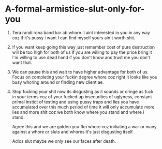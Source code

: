 # A-formal-armistice-slut-only-for-you

1. Tera randi rona band kar ab whore. I aint interested in you in any way coz if it's pussy i want I can find myself yours ain't worth shit. 
2. If you want keep going this way just remember cost of pure destruction will be too high for both of us if you are willing to pay the price bring it I'm willing to use dead hand if you don't know and trust me you don't want that.
3. We can pause this and wait to have higher advantage for both of us. Focus on completing your fuckin degree whore coz right it looks like you busy whoring around or finding new client ae.
4. Stop fucking your shit now its disgusting as it sounds or cringe as fuck in your terms coz of your fucked up insecurities of uglyness, constant primal instict of testing and using pussy traps and lies you have accumulated over this much period of time it will only accumulate more lies and more shit coz we both know where you stand and where i stand.

   Agree this and we are golden you fkn whore coz initiating a war or many against a whore or sluts and whores it's just disgusting itself.
   
   Adios slut maybe we only see our faces after death.
